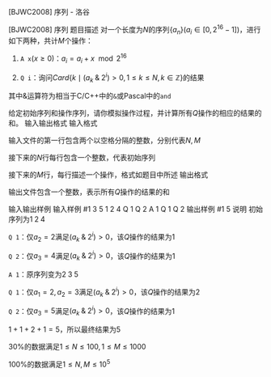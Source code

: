 



[BJWC2008] 序列 - 洛谷














[BJWC2008] 序列
题目描述
对一个长度为$N$的序列$\{a_n\}(a_i\in[0,2^{16}-1])$，进行如下两种，共计$M$个操作：

1. `A x`$(x\ge0)$：$a_i=a_i+x\mod2^{16}$

2. `Q i`：询问$Card\{k\mid(a_k\;\&\;2^i)>0,1\le k\le N,k\in\mathbb{Z}\}$的结果

其中$\&$运算符为相当于C/C++中的`&`或Pascal中的`and`

给定初始序列和操作序列，请你模拟操作过程，并计算所有$Q$操作的相应的结果的和。
输入输出格式
输入格式

输入文件的第一行包含两个以空格分隔的整数，分别代表$N,M$

接下来的$N$行每行包含一个整数，代表初始序列

接下来的$M$行，每行描述一个操作，格式如题目中所述
输出格式

输出文件包含一个整数，表示所有$Q$操作的结果的和

输入输出样例
输入样例 #1
3 5
1
2
4
Q 1
Q 2
A 1
Q 1
Q 2
输出样例 #1
5
说明
初始序列为$1\;2\;4$

`Q 1`：仅$a_2=2$满足$(a_k\;\&\;2^i)>0$，该$Q$操作的结果为$1$

`Q 2`：仅$a_3=4$满足$(a_k\;\&\;2^i)>0$，该$Q$操作的结果为$1$

`A 1`：原序列变为$2\;3\;5$

`Q 1`：仅$a_1=2,a_2=3$满足$(a_k\;\&\;2^i)>0$，该$Q$操作的结果为$2$

`Q 2`：仅$a_3=5$满足$(a_k\;\&\;2^i)>0$，该$Q$操作的结果为$1$

$1+1+2+1=5$，所以最终结果为5

$30\%$的数据满足$1\le N\le100,1\le M\le1000$

$100\%$的数据满足$1\le N,M\le10^5$






